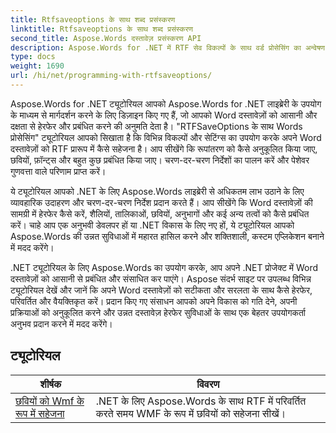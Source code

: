 ```yaml
---
title: Rtfsaveoptions के साथ शब्द प्रसंस्करण
linktitle: Rtfsaveoptions के साथ शब्द प्रसंस्करण
second_title: Aspose.Words दस्तावेज़ प्रसंस्करण API
description: Aspose.Words for .NET में RTF सेव विकल्पों के साथ वर्ड प्रोसेसिंग का अन्वेषण करें। चरण-दर-चरण ट्यूटोरियल और C# कोड नमूनों के साथ RTF दस्तावेज़ों को सहेजना और अनुकूलित करना सीखें।
type: docs
weight: 1690
url: /hi/net/programming-with-rtfsaveoptions/
---
```

Aspose.Words for .NET ट्यूटोरियल आपको Aspose.Words for .NET लाइब्रेरी के उपयोग के माध्यम से मार्गदर्शन करने के लिए डिज़ाइन किए गए हैं, जो आपको Word दस्तावेज़ों को आसानी और दक्षता से हेरफेर और प्रबंधित करने की अनुमति देता है। "RTFSaveOptions के साथ Words प्रोसेसिंग" ट्यूटोरियल आपको सिखाता है कि विभिन्न विकल्पों और सेटिंग्स का उपयोग करके अपने Word दस्तावेज़ों को RTF प्रारूप में कैसे सहेजना है। आप सीखेंगे कि रूपांतरण को कैसे अनुकूलित किया जाए, छवियों, फ़ॉन्ट्स और बहुत कुछ प्रबंधित किया जाए। चरण-दर-चरण निर्देशों का पालन करें और पेशेवर गुणवत्ता वाले परिणाम प्राप्त करें।

ये ट्यूटोरियल आपको .NET के लिए Aspose.Words लाइब्रेरी से अधिकतम लाभ उठाने के लिए व्यावहारिक उदाहरण और चरण-दर-चरण निर्देश प्रदान करते हैं। आप सीखेंगे कि Word दस्तावेज़ों की सामग्री में हेरफेर कैसे करें, शैलियों, तालिकाओं, छवियों, अनुभागों और कई अन्य तत्वों को कैसे प्रबंधित करें। चाहे आप एक अनुभवी डेवलपर हों या .NET विकास के लिए नए हों, ये ट्यूटोरियल आपको Aspose.Words की उन्नत सुविधाओं में महारत हासिल करने और शक्तिशाली, कस्टम एप्लिकेशन बनाने में मदद करेंगे।

.NET ट्यूटोरियल के लिए Aspose.Words का उपयोग करके, आप अपने .NET प्रोजेक्ट में Word दस्तावेज़ों को आसानी से प्रबंधित और संसाधित कर पाएंगे। Aspose संदर्भ साइट पर उपलब्ध विभिन्न ट्यूटोरियल देखें और जानें कि अपने Word दस्तावेज़ों को सटीकता और सरलता के साथ कैसे हेरफेर, परिवर्तित और वैयक्तिकृत करें। प्रदान किए गए संसाधन आपको अपने विकास को गति देने, अपनी प्रक्रियाओं को अनुकूलित करने और उन्नत दस्तावेज़ हेरफेर सुविधाओं के साथ एक बेहतर उपयोगकर्ता अनुभव प्रदान करने में मदद करेंगे।

 ## ट्यूटोरियल
| शीर्षक | विवरण |
| --- | --- |
| [छवियों को Wmf के रूप में सहेजना](./saving-images-as-wmf/) | .NET के लिए Aspose.Words के साथ RTF में परिवर्तित करते समय WMF के रूप में छवियों को सहेजना सीखें। |